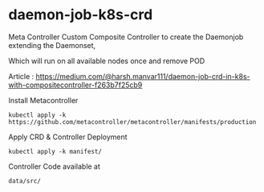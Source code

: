 # daemon-job-k8s-crd
Meta Controller Custom Composite Controller to create the Daemonjob extending the Daemonset, 

Which will run on all available nodes once and remove POD

Article : https://medium.com/@harsh.manvar111/daemon-job-crd-in-k8s-with-compositecontroller-f263b7f25cb9

Install Metacontroller 

`kubectl apply -k https://github.com/metacontroller/metacontroller/manifests/production`

Apply CRD & Controller Deployment 

`kubectl apply -k manifest/`

Controller Code available at 

`data/src/`
